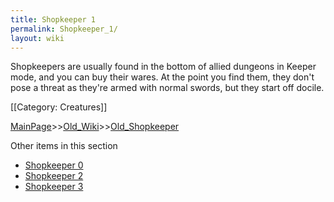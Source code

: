 ```yaml
---
title: Shopkeeper 1
permalink: Shopkeeper_1/
layout: wiki
---
```

Shopkeepers are usually found in the bottom of allied dungeons in Keeper mode, and you can buy their wares. At the point you find them, they don't pose a threat as they're armed with normal swords, but they start off docile.

[[Category: Creatures]]

[MainPage](/keeperrl_wiki/ "wikilink")>>[Old_Wiki](/keeperrl_wiki/Old_Wiki "wikilink")>>[Old_Shopkeeper](/keeperrl_wiki/Old_Shopkeeper "wikilink")

Other items in this section
-    [Shopkeeper 0](/keeperrl_wiki/Shopkeeper_0 "wikilink")
-    [Shopkeeper 2](/keeperrl_wiki/Shopkeeper_2 "wikilink")
-    [Shopkeeper 3](/keeperrl_wiki/Shopkeeper_3 "wikilink")
